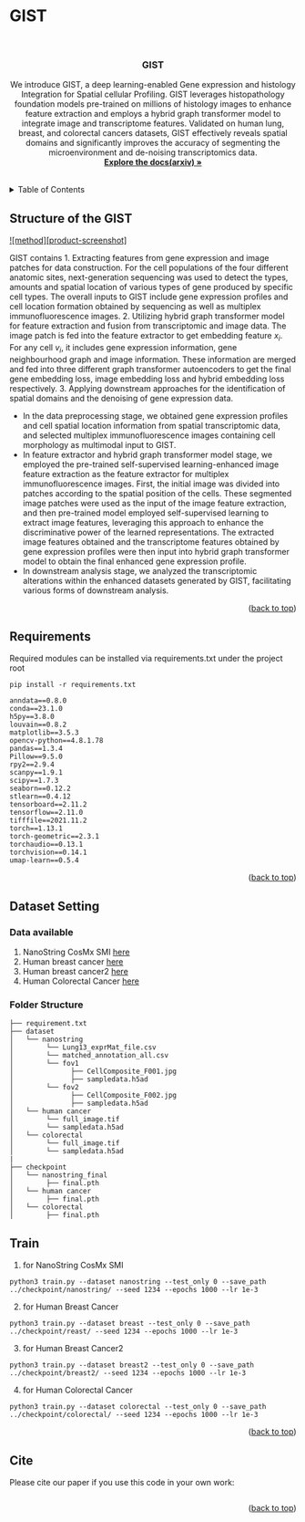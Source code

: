 # GIST
<div id="top"></div>


<!-- PROJECT LOGO -->
<br />
<div align="center">
  <h3 align="center">GIST</h3>

  <p align="center">
     We introduce GIST, a deep learning-enabled Gene expression and histology Integration for Spatial cellular Profiling. GIST leverages histopathology foundation models pre-trained on millions of histology images to enhance feature extraction and employs a hybrid graph transformer model to integrate image and transcriptome features. Validated on human lung, breast, and colorectal cancers datasets, GIST effectively reveals spatial domains and significantly improves the accuracy of segmenting the microenvironment and de-noising transcriptomics data.
    <br />
    <a href="https://github.com/lengjk1214/GIST"><strong>Explore the docs(arxiv) »</strong></a>
    <br />
    <br />
  </p>
</div>



<!-- TABLE OF CONTENTS -->
<details>
  <summary>Table of Contents</summary>
  <ol>
    <li>
      <a href="#Structure">Structure of the GIST</a>
    </li>
    <li><a href="#Requirements">Requirements</a></li>
    <li>
      <a href="#Dataset-Setting">Dataset Setting</a>
      <ul>
        <li><a href="#Data-availabel">Data available</a></li>
        <li><a href="#Folder-Structure">Folder Structure</a></li>
      </ul>
    </li>
    <li><a href="#Train">Train</a>
        <ul>
        <li><a href="#Nanostring">Nanostring</a></li>
        <li><a href="#breast">Breast</a></li>
        <li><a href="#colorectal ">colorectal </a></li>
      </ul>
    </li>
    <li><a href="#cite">Cite</a></li>
  </ol>
</details>



## Structure of the GIST

[![method][product-screenshot]](https://github.com/lengjk1214/GIST)

GIST contains 1. Extracting features from gene expression and image patches for data construction. For the cell populations of the four different anatomic sites, next-generation sequencing was used to detect the types, amounts and spatial location of various types of gene produced by specific cell types. The overall inputs to GIST include gene expression profiles and cell location formation obtained by sequencing as well as multiplex immunofluorescence images. 2. Utilizing hybrid graph transformer model for feature extraction and fusion from transcriptomic and image data. The image patch is fed into the feature extractor to get embedding feature $x_i$. For any cell $v_i$, it includes gene expression information, gene neighbourhood graph and image information. These information are merged and fed into three different graph transformer autoencoders to get the final gene embedding loss, image embedding loss and hybrid embedding loss respectively. 3. Applying downstream approaches for the identification of spatial domains and the denoising of gene expression data.

* In the data preprocessing stage, we obtained gene expression profiles and cell spatial location information from spatial transcriptomic data, and selected multiplex immunofluorescence images containing cell morphology as multimodal input to GIST.
* In feature extractor and hybrid graph transformer model stage, we employed the pre-trained self-supervised learning-enhanced image feature extraction as the feature extractor for multiplex immunofluorescence images. First, the initial image was divided into patches according to the spatial position of the cells. These segmented image patches were used as the input of the image feature extraction, and then pre-trained model employed self-supervised learning to extract image features, leveraging this approach to enhance the discriminative power of the learned representations. The extracted image features obtained and the transcriptome features obtained by gene expression profiles were then input into hybrid graph transformer model to obtain the final enhanced gene expression profile.
* In downstream analysis stage, we analyzed the transcriptomic alterations within the enhanced datasets generated by GIST, facilitating various forms of downstream analysis.

<p align="right">(<a href="#top">back to top</a>)</p>



## Requirements

Required modules can be installed via requirements.txt under the project root
```
pip install -r requirements.txt
```

```
anndata==0.8.0
conda==23.1.0
h5py==3.8.0
louvain==0.8.2
matplotlib==3.5.3
opencv-python==4.8.1.78
pandas==1.3.4
Pillow==9.5.0
rpy2==2.9.4
scanpy==1.9.1
scipy==1.7.3
seaborn==0.12.2
stlearn==0.4.12
tensorboard==2.11.2
tensorflow==2.11.0
tifffile==2021.11.2
torch==1.13.1
torch-geometric==2.3.1
torchaudio==0.13.1
torchvision==0.14.1
umap-learn==0.5.4
```

<p align="right">(<a href="#top">back to top</a>)</p>



<!-- GETTING STARTED -->
## Dataset Setting



### Data available

1. NanoString CosMx SMI [here](https://nanostring.com/products/cosmx-spatial-molecular-imager/ffpe-dataset/nsclc-ffpe-dataset/)
2. Human breast cancer [here](https://www.10xgenomics.com/datasets/human-breast-cancer-block-a-section-1-1-standard-1-0-0)
3. Human breast cancer2 [here](https://www.10xgenomics.com/datasets/human-breast-cancer-block-a-section-1-1-standard-1-0-0)
4. Human Colorectal Cancer [here](https://www.10xgenomics.com/datasets/human-colorectal-cancer-11-mm-capture-area-ffpe-2-standard)

### Folder Structure
```
├── requirement.txt
├── dataset
│   └── nanostring
│        └── Lung13_exprMat_file.csv
│        └── matched_annotation_all.csv
│        └── fov1
│              ├── CellComposite_F001.jpg
│              ├── sampledata.h5ad
│        └── fov2
│              ├── CellComposite_F002.jpg
│              ├── sampledata.h5ad
│   └── human cancer
│        └── full_image.tif
│        └── sampledata.h5ad
│   └── colorectal
│        └── full_image.tif
│        └── sampledata.h5ad
|
├── checkpoint
│   └── nanostring_final
│        ├── final.pth
│   └── human cancer
│        ├── final.pth
│   └── colorectal
│        ├── final.pth
```


## Train
1. for NanoString CosMx SMI 
```
python3 train.py --dataset nanostring --test_only 0 --save_path ../checkpoint/nanostring/ --seed 1234 --epochs 1000 --lr 1e-3 
```
2. for Human Breast Cancer
```
python3 train.py --dataset breast --test_only 0 --save_path ../checkpoint/reast/ --seed 1234 --epochs 1000 --lr 1e-3 
```
3. for Human Breast Cancer2 
```
python3 train.py --dataset breast2 --test_only 0 --save_path ../checkpoint/breast2/ --seed 1234 --epochs 1000 --lr 1e-3 
```
4. for Human Colorectal Cancer
```
python3 train.py --dataset colorectal --test_only 0 --save_path ../checkpoint/colorectal/ --seed 1234 --epochs 1000 --lr 1e-3 
```
<p align="right">(<a href="#top">back to top</a>)</p>




## Cite

Please cite our paper if you use this code in your own work:

```

```

<p align="right">(<a href="#top">back to top</a>)</p>
